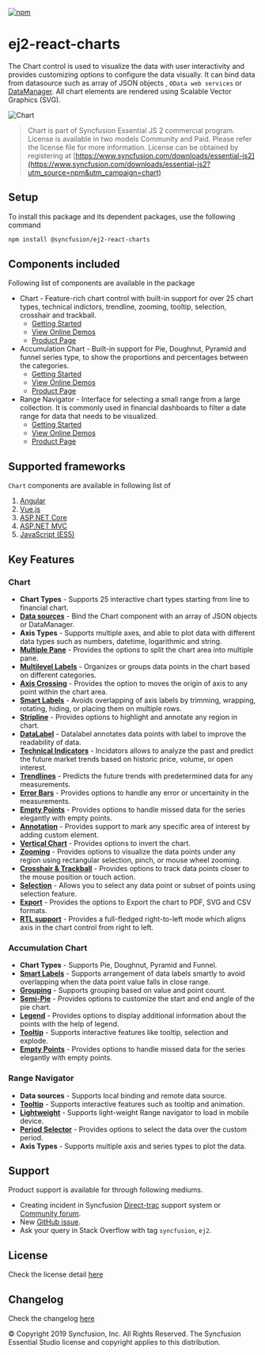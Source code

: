 [![npm](http://ej2.syncfusion.com/github-badges?package=@syncfusion/ej2-react-charts)](https://www.npmjs.com/package/@syncfusion/ej2-react-charts)

# ej2-react-charts
The Chart control is used to visualize the data with user interactivity and provides customizing options to configure the data visually. It can bind data from  datasource such as array of JSON objects , `OData web services` or
[DataManager](http://ej2.syncfusion.com/react/documentation/data/?utm_source=npm&utm_campaign=chart). All chart elements are rendered using Scalable Vector Graphics (SVG).

![Chart](https://ej2.syncfusion.com/products/images/chart/readme.gif)

> Chart is part of Syncfusion Essential JS 2 commercial program. License is available in two models Community and Paid. Please refer the license file for more information. License can be obtained by registering at [https://www.syncfusion.com/downloads/essential-js2](https://www.syncfusion.com/downloads/essential-js2?utm_source=npm&utm_campaign=chart)


## Setup
To install this package and its dependent packages, use the following command

```sh
npm install @syncfusion/ej2-react-charts
```

## Components included

Following list of components are available in the package
*	Chart - Feature-rich chart control with built-in support for over 25 chart types, technical indictors, trendline, zooming, tooltip, selection, crosshair and trackball. 
      *	[Getting Started](https://ej2.syncfusion.com/react/documentation/chart/)
      *	[View Online Demos](https://ej2.syncfusion.com/react/demos/#/material/chart/line)
      *	[Product Page](https://www.syncfusion.com/react-ui-components/charts/)
*	Accumulation Chart - Built-in support for Pie, Doughnut, Pyramid and funnel series type, to show the proportions and percentages between the categories.
      *	[Getting Started](https://ej2.syncfusion.com/react/documentation/accumulation-chart/getting-started.html)
      *	[View Online Demos](https://ej2.syncfusion.com/react/demos/#/material/chart/default-pie)
      *	[Product Page](https://www.syncfusion.com/react-ui-components/charts/)
*	Range Navigator - Interface for selecting a small range from a large collection. It is commonly used in financial dashboards to filter a date range for data that needs to be visualized. 
      *	[Getting Started](https://ej2.syncfusion.com/react/documentation/rangenavigator/getting-started.html)
      *	[View Online Demos](https://ej2.syncfusion.com/react/demos/#/material/rangenavigator/default)
      *	[Product Page](https://www.syncfusion.com/react-ui-components/range-selector/)

## Supported frameworks
 `Chart` components are available in following list of  
  
  1. [Angular](https://github.com/syncfusion/ej2-angular-ui-components/tree/master/components/charts?utm_source=npm&utm_campaign=chart)
  2. [Vue.js](https://github.com/syncfusion/ej2-vue-ui-components/tree/master/components/charts?utm_source=npm&utm_campaign=chart)
  3. [ASP.NET Core](https://aspdotnetcore.syncfusion.com/Chart/Line#/material)
  4. [ASP.NET MVC](https://aspnetmvc.syncfusion.com/Chart/Line#/material)
  5. [JavaScript (ES5)](https://www.syncfusion.com/javascript-ui-controls/charts/)

## Key Features

### Chart
   * **Chart Types** - Supports 25 interactive chart types starting from line to financial chart.
   * [**Data sources**](https://ej2.syncfusion.com/react/demos/?utm_source=npm&utm_campaign=chart#/material/chart/local-data) - Bind the Chart component with an array of JSON objects or DataManager.
   * **Axis Types** - Supports multiple axes, and able to plot data with different data types such as numbers, datetime, logarithmic and string.
   * [**Multiple Pane**](https://ej2.syncfusion.com/react/demos/?utm_source=npm&utm_campaign=chart#/material/chart/candle) - Provides the options to split the chart area into multiple pane.
   * [**Multilevel Labels**](https://ej2.syncfusion.com/react/demos/?utm_source=npm&utm_campaign=chart#/material/chart/multi-level-label) - Organizes or groups data points in the chart based on different categories.
   * [**Axis Crossing**](https://ej2.syncfusion.com/react/demos/?utm_source=npm&utm_campaign=chart#/material/chart/axis-crossing) - Provides the option to moves the origin of axis to any point within the chart area.
   * [**Smart Labels**](https://ej2.syncfusion.com/react/demos/?utm_source=npm&utm_campaign=chart#/material/chart/smart-axis-labels) - Avoids overlapping of axis labels by trimming, wrapping, rotating, hiding, or placing them on multiple rows.
   * [**Stripline**](https://ej2.syncfusion.com/react/demos/?utm_source=npm&utm_campaign=chart#/material/chart/stripline) - Provides options to highlight and annotate any region in chart.
   * [**DataLabel**](https://ej2.syncfusion.com/react/demos/?utm_source=npm&utm_campaign=chart#/material/chart/datalabel-template) - Datalabel annotates data points with label to improve the readability of data.
   * [**Technical Indicators**](https://ej2.syncfusion.com/react/demos/?utm_source=npm&utm_campaign=chart#/material/chart/adindicator) - Incidators allows to analyze the past and predict the future market trends based on historic price, volume, or open interest.
   * [**Trendlines**](https://ej2.syncfusion.com/react/demos/?utm_source=npm&utm_campaign=chart#/material/chart/trend-lines) - Predicts the future trends with predetermined data for any measurements.
   * [**Error Bars**](https://ej2.syncfusion.com/react/demos/?utm_source=npm&utm_campaign=chart#/material/chart/error-bar) - Provides options to handle any error or uncertainity in the measurements.
   * [**Empty Points**](https://ej2.syncfusion.com/react/demos/?utm_source=npm&utm_campaign=chart#/material/chart/empty-point) - Provides options to handle missed data for the series elegantly with empty points.
   * [**Annotation**](https://ej2.syncfusion.com/react/demos/?utm_source=npm&utm_campaign=chart#/material/chart/annotation) - Provides support to mark any specific area of interest by adding custom element.
   * [**Vertical Chart**](https://ej2.syncfusion.com/react/demos/?utm_source=npm&utm_campaign=chart#/material/chart/vertical) - Provides options to invert the chart.
   * [**Zooming**](https://ej2.syncfusion.com/react/demos/?utm_source=npm&utm_campaign=chart#/material/chart/zoom) - Provides options to visualize the data points under any region using rectangular selection, pinch, or mouse wheel zooming.
   * [**Crosshair & Trackball**](https://ej2.syncfusion.com/react/demos/?utm_source=npm&utm_campaign=chart#/material/chart/crosshair) - Provides options to track data points closer to the mouse position or touch action.
   * [**Selection**](https://ej2.syncfusion.com/react/demos/?utm_source=npm&utm_campaign=chart#/material/chart/range-selection) - Allows you to select any data point or subset of points using selection feature.
   * [**Export**](https://ej2.syncfusion.com/react/demos/?utm_source=npm&utm_campaign=chart#/material/chart/export) - Provides the options to Export the chart to  PDF, SVG and CSV formats.
   * [**RTL support**](https://ej2.syncfusion.com/react/demos/?utm_source=npm&utm_campaign=chart#/material/chart/inversed) - Provides a full-fledged right-to-left mode which aligns axis in the chart control from right to left.
   
### Accumulation Chart
   * **Chart Types** - Supports Pie, Doughnut, Pyramid and Funnel.
   * [**Smart Labels**](https://ej2.syncfusion.com/react/demos/?utm_source=npm&utm_campaign=chart#/material/chart/smartlabels) - Supports arrangement of data labels smartly to avoid overlapping when the data point value falls in close range.
   * [**Grouping**](https://ej2.syncfusion.com/react/demos/?utm_source=npm&utm_campaign=chart#/material/chart/grouping) - Supports grouping based on value and point count.
   * [**Semi-Pie**](https://ej2.syncfusion.com/react/demos/?utm_source=npm&utm_campaign=chart#/material/chart/semi-pie) - Provides options to customize the start and end angle of the pie chart.
   * [**Legend**](https://ej2.syncfusion.com/react/demos/?utm_source=npm&utm_campaign=chart#/material/chart/default-doughnut) - Provides options to display additional information about the points with the help of legend.
   * [**Tooltip**](https://ej2.syncfusion.com/react/demos/?utm_source=npm&utm_campaign=chart#/material/chart/doughnut) - Supports interactive features like tooltip, selection and explode.
   * [**Empty Points**](https://ej2.syncfusion.com/react/demos/?utm_source=npm&utm_campaign=chart#/material/chart/pie-empty-point) - Provides options to handle missed data for the series elegantly with empty points.

### Range Navigator
   * **Data sources** - Supports local binding and remote data source.
   * [**Tooltip**](https://ej2.syncfusion.com/react/demos/?utm_source=npm&utm_campaign=chart#/material/rangenavigator/default) - Supports interactive features such as tooltip and animation.
   * [**Lightweight**](https://ej2.syncfusion.com/react/demos/?utm_source=npm&utm_campaign=chart#/material/rangenavigator/light-weight) - Supports light-weight Range navigator to load in mobile device.
   * [**Period Selector**](https://ej2.syncfusion.com/react/demos/?utm_source=npm&utm_campaign=chart#/material/rangenavigator/period-selector-candle) - Provides options to select the data over the custom period.
   * **Axis Types** - Supports multiple axis and series types to plot the data.

## Support
   Product support is available for through following mediums.

   * Creating incident in Syncfusion [Direct-trac](https://www.syncfusion.com/support/directtrac/incidents?utm_source=npm&utm_campaign=chart) support system or [Community forum](https://www.syncfusion.com/forums/react-js2?utm_source=npm&utm_campaign=chart).
   * New [GitHub issue](https://github.com/syncfusion/ej2-react-ui-components/issues/new).
   * Ask your query in Stack Overflow with tag `syncfusion`, `ej2`. 

## License

Check the license detail [here](https://github.com/syncfusion/ej2-react-ui-components/blob/master/license)

## Changelog

Check the changelog [here](https://github.com/syncfusion/ej2-react-ui-components/blob/master/components/charts/CHANGELOG.md)

© Copyright 2019 Syncfusion, Inc. All Rights Reserved. The Syncfusion Essential Studio license and copyright applies to this distribution.